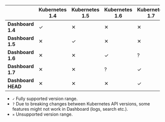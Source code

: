 |                    | Kubernetes 1.4 | Kubernetes 1.5 | Kubernetes 1.6 | Kubernetes 1.7 | Kubernetes 1.8 |
|--------------------|----------------|----------------|----------------|----------------|----------------|
| **Dashboard 1.4**  | ✓              | ✕              | ✕              | ✕              | ✕              |
| **Dashboard 1.5**  | ✕              | ✓              | ✕              | ✕              | ✕              |
| **Dashboard 1.6**  | ✕              | ✕              | ✓              | ?              | ✕              |
| **Dashboard 1.7**  | ✕              | ✕              | ?              | ✓              | ✕              |
| **Dashboard HEAD** | ✕              | ✕              | ✕              | ✓              | ✓              |

- `✓` Fully supported version range.
- `?` Due to breaking changes between Kubernetes API versions, some features might not work in Dashboard (logs, search
etc.).
- `✕` Unsupported version range.